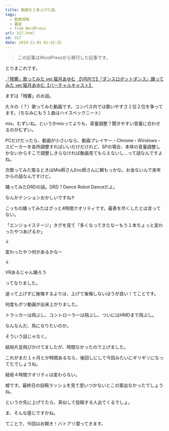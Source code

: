 ```yaml
---
title: 動画を２本上げた話。
tags:
  - 動画投稿
  - 裏話
  - from WordPress
url: 317.html
id: 317
date: 2019-11-01 01:42:32
---
```

> この記事はWordPressから移行した記事です。

とりまこれです。

<!-- more -->

<script type="application/javascript" src="https://embed.nicovideo.jp/watch/sm35823368/script?w=720&h=480"></script><noscript><a href="https://www.nicovideo.jp/watch/sm35823368">『残響』歌ってみた ver.猫月あゆむ</a></noscript>

<script type="application/javascript" src="https://embed.nicovideo.jp/watch/sm35891112/script?w=720&h=480"></script><noscript><a href="https://www.nicovideo.jp/watch/sm35891112">【VR内で】『ダンスロボットダンス』踊ってみた ver.猫月あゆむ【バーチャルキャスト】</a></noscript>

まずは「残響」のお話。

久々の（？）歌ってみた動画です。コンパス内では歌いやすさ１位２位を争ってます。（ちなみにもう１曲はハイスペックニート）

mix、むずいね。というかmixってよりも、音量調整？聞きやすい音量に合わせるのがむずい。

PCだけだったら、動画が小さいなら、動画プレイヤー・Chrome・Windows・スピーカーを各所調整すればいいだけだけれど、SPの場合、本体の音量調整しかないからそこで調整しきらなければ動画見てもらえないし...って話なんですよね。

次歌ってみた取るときはMix師さんEnc師さんに頼もっかな。お金ないんで来年からの話なんですけど。

踊ってみたDRDの話。DRD？Dance Robot Danceだよ。

なんかテンションおかしいですね↑

こっちの踊ってみたはざっと4時間クオリティです。最善を尽くしたとは言ってない。

「エンジョイステージ」タグを見て「多くなってきたなーもう１本ちょっと変わったやつあげるか」

↓

変わったやつ何があるかなー

↓

VRあるじゃん踊ろう

ってなりました。

迷って上げずに後悔するよりは、上げて後悔しないほうが良い！てことです。

何度もボツ動画が出来上がりました。

トラッカーは飛ぶし、コントローラーは飛ぶし、ついにはHMDまで飛ぶし。

なんなんだ、鳥になりたいのか。

そういう話じゃなく。

結局片足飛びかけてましたが、時間なかったので上げました。

これがまだ１ヶ月とか時間あるなら、後回しにして今回みたいにギリギリになってたでしょうね。

結局４時間クオリティは変わらない。

嘘です。最終日の投稿ラッシュを見て思いつかないとこの案出なかったでしょうね。

というか先に上げてたら、真似して投稿する人出てくるでしょ。

ま、そんな感じですかね。

てことで、今回はお開き！バトアリ潜ってきます。